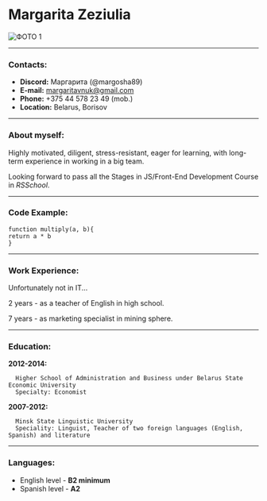 # Margarita Zeziulia
![ФОТО 1](https://user-images.githubusercontent.com/96073622/147582539-ff027288-34f3-4720-a6df-f660c492cd30.jpg)
          
******
### Contacts:
+ **Discord:** Маргарита (@margosha89)
+ **E-mail:** margaritavnuk@gmail.com
+ **Phone:** +375 44 578 23 49 (mob.)
+ **Location:** Belarus, Borisov
*******
### About myself:
Highly motivated, diligent, stress-resistant, eager for learning, with long-term experience in working in a big team. 

Looking forward to pass all the Stages in JS/Front-End Development Course in *RSSchool*.
********
### Code Example:

```
function multiply(a, b){
return a * b
}
```

******
### Work Experience:
Unfortunately not in IT...

2 years - as a teacher of English in high school.

7 years - as marketing specialist in mining sphere.
******
### Education:

**2012-2014:**

      Higher School of Administration and Business under Belarus State Economic University
      Specialty: Economist
      
**2007-2012:**

      Minsk State Linguistic University
      Speciality: Linguist, Teacher of two foreign languages (English, Spanish) and literature
*****
### Languages:

+ English level - **B2 minimum**
+ Spanish level - **A2**



